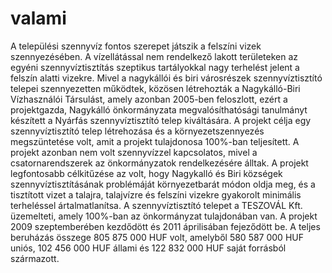 # valami
A települési szennyvíz fontos szerepet játszik a felszíni vizek szennyezésében. A
vízellátással nem rendelkező lakott területeken az egyéni szennyvíztisztítás szeptikus
tartályokkal nagy terhelést jelent a felszín alatti vizekre.
Mivel a nagykállói és biri városrészek szennyvíztisztító telepei szennyezetten
működtek, közösen létrehozták a Nagykálló-Biri Vízhasználói Társulást, amely azonban
2005-ben feloszlott, ezért a projektgazda, Nagykálló önkormányzata megvalósíthatósági
tanulmányt készített a Nyárfás szennyvíztisztító telep kiváltására.
A projekt célja egy szennyvíztisztító telep létrehozása és a környezetszennyezés
megszüntetése volt, amit a projekt tulajdonosa 100%-ban teljesített. A projekt azonban
nem volt szennyvízzel kapcsolatos, mivel a csatornarendszerek az önkormányzatok
rendelkezésére álltak. A projekt legfontosabb célkitűzése az volt, hogy Nagykalló és Biri
községek szennyvíztisztításának problémáját környezetbarát módon oldja meg, és a
tisztított vizet a talajra, talajvízre és felszíni vizekre gyakorolt minimális terheléssel
ártalmatlanítsa.
A szennyvíztisztító telepet a TESZOVÁL Kft. üzemelteti, amely 100%-ban az
önkormányzat tulajdonában van. A projekt 2009 szeptemberében kezdődött és 2011
áprilisában fejeződött be. A teljes beruházás összege 805 875 000 HUF volt, amelyből 580
587 000 HUF uniós, 102 456 000 HUF állami és 122 832 000 HUF saját forrásból
származott.
